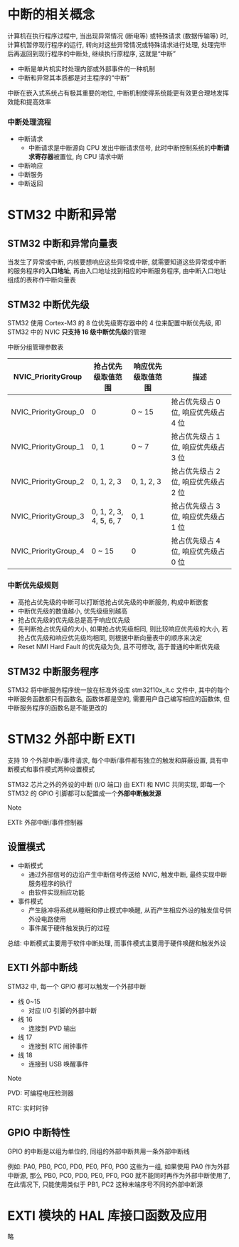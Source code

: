 # 中断的相关概念

计算机在执行程序过程中, 当出现异常情况 (断电等) 或特殊请求 (数据传输等) 时, 计算机暂停现行程序的运行, 转向对这些异常情况或特殊请求进行处理, 处理完毕后再返回到现行程序的中断处, 继续执行原程序, 这就是“中断”
- 中断是单片机实时处理内部或外部事件的一种机制
- 中断和异常其本质都是对主程序的“中断”

中断在嵌入式系统占有极其重要的地位, 中断机制使得系统能更有效更合理地发挥效能和提高效率

### 中断处理流程

- 中断请求
  - 中断请求是中断源向 CPU 发出中断请求信号, 此时中断控制系统的**中断请求寄存器**被置位, 向 CPU 请求中断
- 中断响应
- 中断服务
- 中断返回

# STM32 中断和异常

## STM32 中断和异常向量表

当发生了异常或中断, 内核要想响应这些异常或中断, 就需要知道这些异常或中断的服务程序的**入口地址**, 再由入口地址找到相应的中断服务程序, 由中断入口地址组成的表称作中断向量表

## STM32 中断优先级

STM32 使用 Cortex-M3 的 8 位优先级寄存器中的 4 位来配置中断优先级, 即 STM32 中的 NVIC **只支持 16 级中断优先级**的管理

中断分组管理参数表

| NVIC_PriorityGroup   | 抢占优先级取值范围     | 响应优先级取值范围 | 描述                                 |
| -------------------- | ---------------------- | ------------------ | ------------------------------------ |
| NVIC_PriorityGroup_0 | 0                      | 0 ~ 15             | 抢占优先级占 0 位, 响应优先级占 4 位 |
| NVIC_PriorityGroup_1 | 0, 1                   | 0 ~ 7              | 抢占优先级占 1 位, 响应优先级占 3 位 |
| NVIC_PriorityGroup_2 | 0, 1, 2, 3             | 0, 1, 2, 3         | 抢占优先级占 2 位, 响应优先级占 2 位 |
| NVIC_PriorityGroup_3 | 0, 1, 2, 3, 4, 5, 6, 7 | 0, 1               | 抢占优先级占 3 位, 响应优先级占 1 位 |
| NVIC_PriorityGroup_4 | 0 ~ 15                 | 0                  | 抢占优先级占 4 位, 响应优先级占 0 位 |

### 中断优先级规则

- 高抢占优先级的中断可以打断低抢占优先级的中断服务, 构成中断嵌套
- 中断优先级的数值越小, 优先级级别越高
- 抢占优先级的优先级总是高于响应优先级
- 先判断抢占优先级的大小, 如果抢占优先级相同, 则比较响应优先级的大小, 若抢占优先级和响应优先级均相同, 则根据中断向量表中的顺序来决定
- Reset NMI Hard Fault 的优先级为负, 且不可修改, 高于普通的中断优先级

## STM32 中断服务程序

STM32 将中断服务程序统一放在标准外设库 stm32f10x_it.c 文件中, 其中的每个中断服务函数都只有函数名, 函数体都是空的, 需要用户自己编写相应的函数体, 但中断服务程序的函数名是不能更改的

# STM32 外部中断 EXTI

支持 19 个外部中断/事件请求, 每个中断/事件都有独立的触发和屏蔽设置, 具有中断模式和事件模式两种设置模式

STM32 芯片之外的外设的中断 (I/O 端口) 由 EXTI 和 NVIC 共同实现, 即每一个 STM32 的 GPIO 引脚都可以配置成一个**外部中断触发源**

> [!NOTE]
> EXTI: 外部中断/事件控制器

## 设置模式

- 中断模式
  - 通过外部信号的边沿产生中断信号传送给 NVIC, 触发中断, 最终实现中断服务程序的执行
  - 由软件实现相应功能
- 事件模式
  - 产生脉冲将系统从睡眠和停止模式中唤醒, 从而产生相应外设的触发信号供外设电路使用
  - 事件属于硬件触发执行的过程

总结: 中断模式主要用于软件中断处理, 而事件模式主要用于硬件唤醒和触发外设

## EXTI 外部中断线

STM32 中, 每一个 GPIO 都可以触发一个外部中断

- 线 0~15
  - 对应 I/O 引脚的外部中断
- 线 16
  - 连接到 PVD 输出
- 线 17
  - 连接到 RTC 闹钟事件
- 线 18
  - 连接到 USB 唤醒事件

> [!NOTE]
> PVD: 可编程电压检测器
>
> RTC: 实时时钟

## GPIO 中断特性

GPIO 的中断是以组为单位的, 同组的外部中断共用一条外部中断线

例如: PA0, PB0, PC0, PD0, PE0, PF0, PG0 这些为一组, 如果使用 PA0 作为外部中断源, 那么 PB0, PC0, PD0, PE0, PF0, PG0 就不能同时再作为外部中断使用了, 在此情况下, 只能使用类似于 PB1, PC2 这种末端序号不同的外部中断源

# EXTI 模块的 HAL 库接口函数及应用

略
